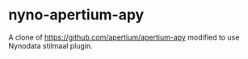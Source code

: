 # nyno-apertium-apy
A clone of https://github.com/apertium/apertium-apy modified to use Nynodata stilmaal plugin.  
